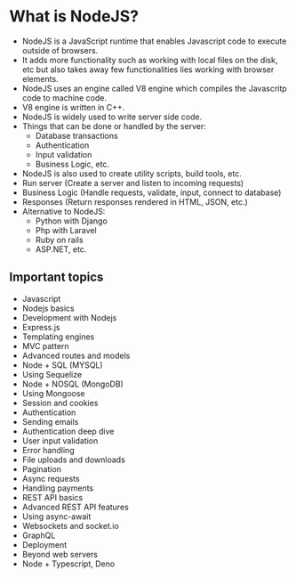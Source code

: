 # What is NodeJS?

- NodeJS is a JavaScript runtime that enables Javascript code to execute outside of browsers.
- It adds more functionality such as working with local files on the disk, etc but also takes away few functionalities lies working with browser elements.
- NodeJS uses an engine called V8 engine which compiles the Javascritp code to machine code.
- V8 engine is written in C++.
- NodeJS is widely used to write server side code.
- Things that can be done or handled by the server:
  - Database transactions
  - Authentication
  - Input validation
  - Business Logic, etc.
- NodeJS is also used to create utility scripts, build tools, etc.
- Run server (Create a server and listen to incoming requests)
- Business Logic (Handle requests, validate, input, connect to database)
- Responses (Return responses rendered in HTML, JSON, etc.)
- Alternative to NodeJS:
  - Python with Django
  - Php with Laravel
  - Ruby on rails
  - ASP.NET, etc.

## Important topics

- Javascript
- Nodejs basics
- Development with Nodejs
- Express.js
- Templating engines
- MVC pattern
- Advanced routes and models
- Node + SQL (MYSQL)
- Using Sequelize
- Node + NOSQL (MongoDB)
- Using Mongoose
- Session and cookies
- Authentication
- Sending emails
- Authentication deep dive
- User input validation
- Error handling
- File uploads and downloads
- Pagination
- Async requests
- Handling payments
- REST API basics
- Advanced REST API features
- Using async-await
- Websockets and socket.io
- GraphQL
- Deployment
- Beyond web servers
- Node + Typescript, Deno
